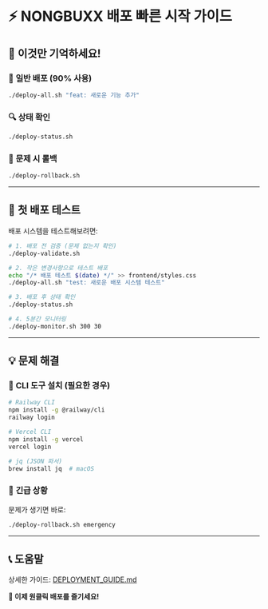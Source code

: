 # ⚡ NONGBUXX 배포 빠른 시작 가이드

## 🎯 **이것만 기억하세요!**

### 📱 **일반 배포 (90% 사용)**
```bash
./deploy-all.sh "feat: 새로운 기능 추가"
```

### 🔍 **상태 확인**
```bash
./deploy-status.sh
```

### 🔄 **문제 시 롤백**
```bash
./deploy-rollback.sh
```

---

## 🚀 **첫 배포 테스트**

배포 시스템을 테스트해보려면:

```bash
# 1. 배포 전 검증 (문제 없는지 확인)
./deploy-validate.sh

# 2. 작은 변경사항으로 테스트 배포
echo "/* 배포 테스트 $(date) */" >> frontend/styles.css
./deploy-all.sh "test: 새로운 배포 시스템 테스트"

# 3. 배포 후 상태 확인
./deploy-status.sh

# 4. 5분간 모니터링
./deploy-monitor.sh 300 30
```

---

## 💡 **문제 해결**

### 🔧 **CLI 도구 설치 (필요한 경우)**
```bash
# Railway CLI
npm install -g @railway/cli
railway login

# Vercel CLI  
npm install -g vercel
vercel login

# jq (JSON 파서)
brew install jq  # macOS
```

### 🚨 **긴급 상황**
문제가 생기면 바로:
```bash
./deploy-rollback.sh emergency
```

---

## 📞 **도움말**
상세한 가이드: [DEPLOYMENT_GUIDE.md](DEPLOYMENT_GUIDE.md)

**🎉 이제 원클릭 배포를 즐기세요!**
